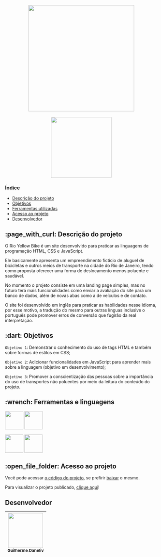 <h1 align="center"><img width="350" src="https://user-images.githubusercontent.com/96242192/170844838-df699c6d-ef4a-48f5-b81e-ffd4aed676f6.png" /></h1>

<p align="center"><img width="200" src="https://img.shields.io/badge/status-em%20desenvolvimento-blue"/></p>

### Índice

* [Descrição do projeto](#descricao-do-projeto)
* [Objetivos](#objetivos)
* [Ferramentas utilizadas](#ferramentas-utilizadas)
* [Acesso ao projeto](#acesso-ao-projeto)
* [Desenvolvedor](#desenvolvedor)

<h2 id="descricao-do-projeto">:page_with_curl: Descrição do projeto</h2>

O Rio Yellow Bike é um site desenvolvido para praticar as linguagens de programação HTML, CSS e JavaScript.

Ele basicamente apresenta um empreendimento fictício de aluguel de bicicletas e outros meios de transporte na cidade do Rio de Janeiro, tendo como proposta oferecer uma forma de deslocamento menos poluente e saudável.

No momento o projeto consiste em uma landing page simples, mas no futuro terá mais funcionalidades como enviar a avaliação do site para um banco de dados, além de novas abas como a de veículos e de contato. 

O site foi desenvolvido em inglês para praticar as habilidades nesse idioma, por esse motivo, a tradução do mesmo para outras línguas inclusive o português pode promover erros de conversão que fugirão da real interpretação.



<h2 id="objetivos">:dart: Objetivos</h2>

`Objetivo 1`: Demonstrar o conhecimento do uso de tags HTML e também sobre formas de estilos em CSS;

`Objetivo 2`: Adicionar funcionalidades em JavaScript para aprender mais sobre a linguagem (objetivo em desenvolvimento);

`Objetivo 3`: Promover a conscientização das pessoas sobre a importância do uso de transportes não poluentes por meio da leitura do conteúdo do projeto.



<h2 id="ferramentas-utilizadas">:wrench: Ferramentas e linguagens</h2>

<img src="https://cdn.jsdelivr.net/gh/devicons/devicon/icons/html5/html5-original.svg" width="60" heigth="60"/> <img src="https://cdn.jsdelivr.net/gh/devicons/devicon/icons/css3/css3-original.svg" width="60" heigth="60"/> 

<img src="https://cdn.jsdelivr.net/gh/devicons/devicon/icons/figma/figma-original.svg" width="60" heigth="60"/> <img src="https://cdn.jsdelivr.net/gh/devicons/devicon/icons/gimp/gimp-original.svg" width="60" heigth="60"/>


<h2 id="acesso-ao-projeto">:open_file_folder: Acesso ao projeto</h2>

Você pode acessar [o código do projeto](https://github.com/Guilherme-Daneliv23/Rio-Yellow-Bike), se prefirir [baixar](https://github.com/Guilherme-Daneliv23/Rio-Yellow-Bike/archive/refs/heads/master.zip) o mesmo.

Para visualizar o projeto publicado, [clique aqui](https://guilherme-daneliv23.github.io/Rio-Yellow-Bike/)!


<h2 id="desenvolvedor">Desenvolvedor</h2>

| [<img src="https://avatars.githubusercontent.com/u/96242192?s=400&u=783dbb5409f87ef1ef2772cf524eb3f69b1e61fe&v=4" width=115><br><sub >Guilherme Daneliv</sub>](https://github.com/Guilherme-Daneliv23) |
| :---: |

